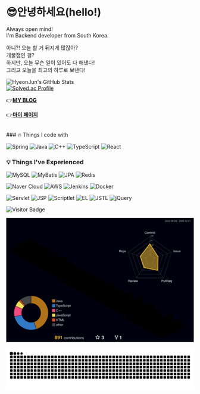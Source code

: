 # 😎안녕하세요(hello!)
Always open mind!
<br/>
I'm Backend developer from South Korea.

아니?! 오늘 할 거 뒤지게 많잖아? <br/>
개꿀잼인 걸?<br/>
하지만, 오늘 무슨 일이 있어도 다 해낸다! <br/>
그리고 오늘을 최고의 하루로 보낸다!  <br/>

![HyeonJun's GitHub Stats](https://github-readme-stats.vercel.app/api?username=HyeonJun0527&show_icons=true&theme=radical)
<br/>
[![Solved.ac Profile](http://mazassumnida.wtf/api/v2/generate_badge?boj=wschoi789)](https://solved.ac/wschoi789)

👉[**MY BLOG**](https://osumaniaddict527.tistory.com/)

👉[**마이 페이지**](https://hyeonjun0527.github.io/)

<br/>
### 🔥 Things I code with

![Spring](https://img.shields.io/badge/Spring-%236DB33F.svg?logo=spring&logoColor=white)
![Java](https://img.shields.io/badge/Java-%23ED8B00.svg?logo=openjdk&logoColor=white)
![C++](https://img.shields.io/badge/C++-%2300599C.svg?logo=cplusplus&logoColor=white)
![TypeScript](https://img.shields.io/badge/TypeScript-%233178C6.svg?logo=typescript&logoColor=white)
![React](https://img.shields.io/badge/React-%2361DAFB.svg?logo=react&logoColor=black)

### 💡 Things I've Experienced

![MySQL](https://img.shields.io/badge/MySQL-%234479A1.svg?logo=mysql&logoColor=white)
![MyBatis](https://img.shields.io/badge/MyBatis-%23E44D26.svg?logo=apache&logoColor=white)
![JPA](https://img.shields.io/badge/JPA-%23682581.svg?logo=hibernate&logoColor=white)
![Redis](https://img.shields.io/badge/Redis-%23DC382D.svg?logo=redis&logoColor=white)

![Naver Cloud](https://img.shields.io/badge/Naver%20Cloud-%2303C75A.svg?logo=naver&logoColor=white)
![AWS](https://img.shields.io/badge/AWS-%23FF9900.svg?logo=amazonaws&logoColor=white)
![Jenkins](https://img.shields.io/badge/Jenkins-%23D24939.svg?logo=jenkins&logoColor=white)
![Docker](https://img.shields.io/badge/Docker-%232496ED.svg?logo=docker&logoColor=white)

![Servlet](https://img.shields.io/badge/Servlet-%23F8DC75.svg?logo=apachetomcat&logoColor=black)
![JSP](https://img.shields.io/badge/JSP-%23E34F26.svg?logo=java&logoColor=white)
![Scriptlet](https://img.shields.io/badge/Scriptlet-%23F7DF1E.svg?logo=java&logoColor=black)
![EL](https://img.shields.io/badge/EL-%23007ACC.svg?logo=java&logoColor=white)
![JSTL](https://img.shields.io/badge/JSTL-%23007396.svg?logo=java&logoColor=white)
![jQuery](https://img.shields.io/badge/jQuery-%230769AD.svg?logo=jquery&logoColor=white)


![Visitor Badge](https://visitor-badge.laobi.icu/badge?page_id=your_github_username.your_github_username)


![](./profile-3d-contrib/profile-night-rainbow.svg)

![GitHub Snake](https://raw.githubusercontent.com/HyeonJun0527/HyeonJun0527/output/github-snake.svg)


<!--
**Hyeonjun0527/Hyeonjun0527** is a ✨ _special_ ✨ repository because its `README.md` (this file) appears on your GitHub profile.



Here are some ideas to get you started:
- 🔭 I’m currently working on ...
- 🌱 I’m currently learning ...
- 👯 I’m looking to collaborate on ...
- 🤔 I’m looking for help with ...
- 💬 Ask me about ...
- 📫 How to reach me: ...
- 😄 Pronouns: ...
- ⚡ Fun fact: ...
-->
